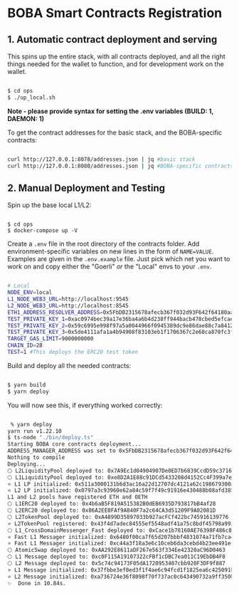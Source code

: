 # BOBA Smart Contracts Registration

## 1. Automatic contract deployment and serving

This spins up the entire stack, with all contracts deployed, and all the right things needed for the wallet to function, and for development work on the wallet.

```bash

$ cd ops
$ ./up_local.sh

```

**Note - please provide syntax for setting the .env variables (BUILD: 1, DAEMON: 1)**

To get the contract addresses for the basic stack, and the BOBA-specific contracts:

```bash

curl http://127.0.0.1:8078/addresses.json | jq #basic stack
curl http://127.0.0.1:8080/addresses.json | jq #BOBA-specific contracts

```

## 2. Manual Deployment and Testing

Spin up the base local L1/L2:

```

$ cd ops
$ docker-compose up -V

```

Create a `.env` file in the root directory of the contracts folder. Add environment-specific variables on new lines in the form of `NAME=VALUE`. Examples are given in the `.env.example` file. Just pick which net you want to work on and copy either the "Goerli" _or_ the "Local" envs to your `.env`.

```bash

# Local
NODE_ENV=local
L1_NODE_WEB3_URL=http://localhost:9545
L2_NODE_WEB3_URL=http://localhost:8545
ETH1_ADDRESS_RESOLVER_ADDRESS=0x5FbDB2315678afecb367f032d93F642f64180aa3
TEST_PRIVATE_KEY_1=0xac0974bec39a17e36ba4a6b4d238ff944bacb478cbed5efcae784d7bf4f2ff80
TEST_PRIVATE_KEY_2=0x59c6995e998f97a5a0044966f0945389dc9e86dae88c7a8412f4603b6b78690d
TEST_PRIVATE_KEY_3=0x5de4111afa1a4b94908f83103eb1f1706367c2e68ca870fc3fb9a804cdab365a
TARGET_GAS_LIMIT=9000000000
CHAIN_ID=28
TEST=1 #This deploys the ERC20 test token

```

Build and deploy all the needed contracts:

```bash

$ yarn build
$ yarn deploy

```

You will now see this, if everything worked correctly:

```bash

 % yarn deploy
yarn run v1.22.10
$ ts-node "./bin/deploy.ts"
Starting BOBA core contracts deployment...
ADDRESS_MANAGER_ADDRESS was set to 0x5FbDB2315678afecb367f032d93F642f64180aa3
Nothing to compile
Deploying...
🌕 L2LiquidityPool deployed to: 0x7A9Ec1d04904907De0ED7b6839CcdD59c3716AC9
🌕 L1LiquidityPool deployed to: 0xe8D2A1E88c91DCd5433208d4152Cc4F399a7e91d
⭐️ L1 LP initialized: 0x511a3000131b6d3ac16a22d12707dc4121a62c198679300a081cfa9586b32d89
⭐️ L2 LP initialized: 0x0797a3c93960e62a84c59f7f49c91916e430488b08afd38519ef9ac057eabec6
L1 and L2 pools have registered ETH and OETH
🌕 L1ERC20 deployed to: 0x4b6aB5F819A515382B0dEB6935D793817bB4af28
🌕 L2ERC20 deployed to: 0x86A2EE8FAf9A840F7a2c64CA3d51209F9A02081D
🌕 L2TokenPool deployed to: 0xA4899D35897033b927acFCf422bc745916139776
⭐️ L2TokenPool registered: 0x43f4d7adec84555ef5548adf41a75c8bdf45798a993cf4d5e42e2b31ab140d01
🌕 L1_CrossDomainMessenger_Fast deployed to: 0xCace1b78160AE76398F486c8a18044da0d66d86D
⭐️ Fast L1 Messager initialized: 0x6480f00ca7f65d207bbbf4831074a71fb7ca4b6d999aeb78fbb5fb3841938362
⭐️ Fast L1 Messager initialized: 0xc44a3f18a3e6c10ceb6da3cebd4b23ee491ef6947ab3bf05574260e3c7f8c206
🌕 AtomicSwap deployed to: 0xAA292E8611aDF267e563f334Ee42320aC96D0463
🌕 L1 Message deployed to: 0xc0F115A19107322cFBf1cDBC7ea011C19EbDB4F8
🌕 L2 Message deployed to: 0x5c74c94173F05dA1720953407cbb920F3DF9f887
⭐️ L1 Message initialized: 0x37fbbe3ef0ed3f1f4ae6c94fcd1f1825ea6c425091b038c4d4541c8760ea2c53
⭐️ L2 Message initialized: 0xa736724e36f8098f70f737ac0c643490732a9ff350bd0fc9629a6face73178a8
✨  Done in 10.84s.

```
